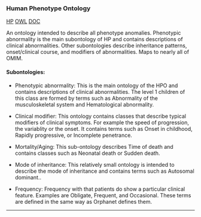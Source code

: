 ### Human Phenotype Ontology <a name="human-phenotype-ontology" />
[HP][HP] [OWL][HP-OWL] [DOC][HP-DOC]

An ontology intended to describe all phenotype anomalies. Phenotypic abnormality is the main subontology of HP and contains descriptions of clinical abnormalities. Other subontologies describe inheritance patterns, onset/clinical course, and modifiers of abnormalities. Maps to nearly all of OMIM.

#### Subontologies:
* Phenotypic abnormality: This is the main ontology of the HPO and contains descriptions of clinical abnormalities. The level 1 children of this class are formed by terms such as Abnormality of the musculoskeletal system and Hematological abnormality.

* Clinical modifier: This ontology contains classes that describe typical modifiers of clinical symptoms. For example the speed of progression, the variablity or the onset. It contains terms such as Onset in childhood, Rapidly progressive, or Incomplete penetrance.

* Mortality/Aging: This sub-ontology describes Time of death and contains classes such as Neonatal death or Sudden death.

* Mode of inheritance: This relatively small ontology is intended to describe the mode of inheritance and contains terms such as Autosomal dominant..

* Frequency: Frequency with that patients do show a particular clinical feature. Examples are Obligate, Frequent, and Occasional. These terms are defined in the same way as Orphanet defines them.


***

[HP]: http://human-phenotype-ontology.github.io/
[HP-DOC]: http://human-phenotype-ontology.github.io/documentation.html
[HP-OWL]: http://purl.obolibrary.org/obo/hp.owl